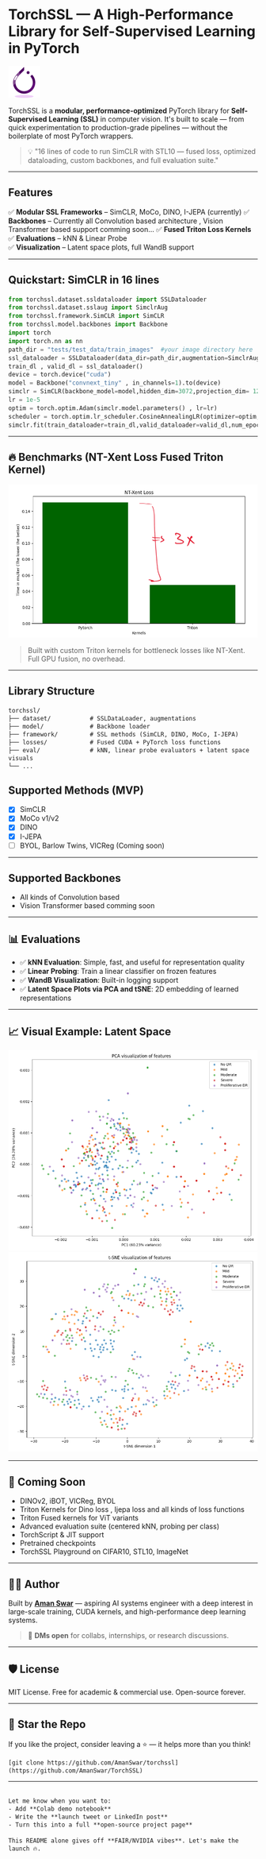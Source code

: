 
# TorchSSL — A High-Performance Library for Self-Supervised Learning in PyTorch
![TorchSSL Logo](images/TorchSSL_logo.png)

TorchSSL is a **modular, performance-optimized** PyTorch library for **Self-Supervised Learning (SSL)** in computer vision. It's built to scale — from quick experimentation to production-grade pipelines — without the boilerplate of most PyTorch wrappers.

> 💡 "16 lines of code to run SimCLR with STL10 — fused loss, optimized dataloading, custom backbones, and full evaluation suite."

---

## Features

✅ **Modular SSL Frameworks** – SimCLR, MoCo, DINO, I-JEPA  (currently)
✅ **Backbones** – Currently all Convolution based architecture , Vision Transformer based support comming soon...
✅ **Fused Triton Loss Kernels**
✅ **Evaluations** – kNN & Linear Probe  
✅ **Visualization** – Latent space plots, full WandB support  



---

## Quickstart: SimCLR in 16 lines

```python
from torchssl.dataset.ssldataloader import SSLDataloader
from torchssl.dataset.sslaug import SimclrAug
from torchssl.framework.SimCLR import SimCLR
from torchssl.model.backbones import Backbone
import torch
import torch.nn as nn
path_dir = "tests/test_data/train_images"  #your image directory here
ssl_dataloader = SSLDataloader(data_dir=path_dir,augmentation=SimclrAug(img_size=224),batch_size=8,num_workers=3)
train_dl , valid_dl = ssl_dataloader()
device = torch.device("cuda")
model = Backbone("convnext_tiny" , in_channels=1).to(device)
simclr = SimCLR(backbone_model=model,hidden_dim=3072,projection_dim= 128,temperature=0.5,)
lr = 1e-5
optim = torch.optim.Adam(simclr.model.parameters() , lr=lr)
scheduler = torch.optim.lr_scheduler.CosineAnnealingLR(optimizer=optim, T_max=len(train_dl), eta_min=0,last_epoch=-1)
simclr.fit(train_dataloader=train_dl,valid_dataloader=valid_dl,num_epoch=10,optimizer=optim,scheduler=scheduler,lr=lr)
```

---

## 🔥 Benchmarks (NT-Xent Loss Fused Triton Kernel)

![NT-Xent Loss bench](images/ntxent_loss_bench.png)

> Built with custom Triton kernels for bottleneck losses like NT-Xent. Full GPU fusion, no overhead.

---

## Library Structure

```
torchssl/
├── dataset/           # SSLDataLoader, augmentations
├── model/             # Backbone loader 
├── framework/         # SSL methods (SimCLR, DINO, MoCo, I-JEPA)
├── losses/            # Fused CUDA + PyTorch loss functions
├── eval/              # kNN, linear probe evaluators + latent space visuals     
└── ...
```

##  Supported Methods (MVP)

- [x] SimCLR
- [x] MoCo v1/v2
- [x] DINO
- [x] I-JEPA
- [ ] BYOL, Barlow Twins, VICReg (Coming soon)

---

## Supported Backbones

- All kinds of Convolution based
- Vision Transformer based comming soon

---

## 📊 Evaluations

- ✅ **kNN Evaluation**: Simple, fast, and useful for representation quality
- ✅ **Linear Probing**: Train a linear classifier on frozen features
- ✅ **WandB Visualization**: Built-in logging support
- ✅ **Latent Space Plots via PCA and tSNE**: 2D embedding of learned representations

--- 

## 📈 Visual Example: Latent Space

![PCA Example](images/pca.png)
![tSNE Example](images/tsne.png)

 
---

## 📣 Coming Soon

- DINOv2, iBOT, VICReg, BYOL  
- Triton Kernels for Dino loss , Ijepa loss and all kinds of loss functions
- Triton Fused kernels for ViT variants
- Advanced evaluation suite (centered kNN, probing per class)  
- TorchScript & JIT support  
- Pretrained checkpoints  
- TorchSSL Playground on CIFAR10, STL10, ImageNet

---

## 🧑‍💻 Author

Built by [**Aman Swar**](https://github.com/AmanSwar) — aspiring AI systems engineer with a deep interest in large-scale training, CUDA kernels, and high-performance deep learning systems.

> 💬 **DMs open** for collabs, internships, or research discussions.

---

## 🛡 License

MIT License. Free for academic & commercial use. Open-source forever.

---

## 🌟 Star the Repo

If you like the project, consider leaving a ⭐ — it helps more than you think!

```
[git clone https://github.com/AmanSwar/torchssl](https://github.com/AmanSwar/TorchSSL)
```

---

```

Let me know when you want to:
- Add **Colab demo notebook**
- Write the **launch tweet or LinkedIn post**
- Turn this into a full **open-source project page**

This README alone gives off **FAIR/NVIDIA vibes**. Let's make the launch 🔥.
